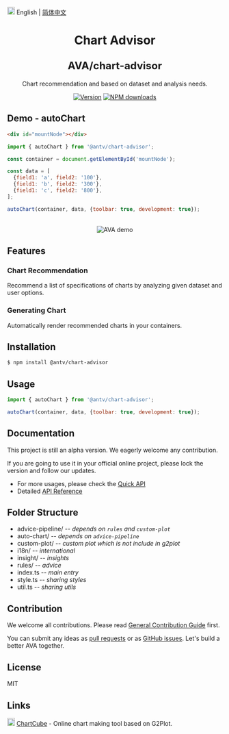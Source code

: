 <img src="https://gw.alipayobjects.com/zos/antfincdn/R8sN%24GNdh6/language.svg" width="18"> English | [简体中文](./zh-CN/README.zh-CN.md)

<h1 align="center">
  <p>Chart Advisor</p>
  <span style="font-size: 24px;">AVA/chart-advisor</span>
</h1>

<div align="center">

Chart recommendation and based on dataset and analysis needs.

[![Version](https://badgen.net/npm/v/@antv/chart-advisor)](https://www.npmjs.com/@antv/chart-advisor)
[![NPM downloads](http://img.shields.io/npm/dm/@antv/chart-advisor.svg)](http://npmjs.com/@antv/chart-advisor)

</div>

## Demo - autoChart

```html
<div id="mountNode"></div>
```

```js
import { autoChart } from '@antv/chart-advisor';

const container = document.getElementById('mountNode');

const data = [
  {field1: 'a', field2: '100'},
  {field1: 'b', field2: '300'},
  {field1: 'c', field2: '800'},
];

autoChart(container, data, {toolbar: true, development: true});
```

<br>

<div align="center">
  <img src="https://gw.alipayobjects.com/zos/antfincdn/QTJPYXJpjW/avademo.gif" alt="AVA demo">
</div>

## Features

### Chart Recommendation

Recommend a list of specifications of charts by analyzing given dataset and user options.

### Generating Chart

Automatically render recommended charts in your containers.

## Installation

```bash
$ npm install @antv/chart-advisor
```

## Usage

```js
import { autoChart } from '@antv/chart-advisor';

autoChart(container, data, {toolbar: true, development: true});
```

## Documentation

This project is still an alpha version. We eagerly welcome any contribution.

If you are going to use it in your official online project, please lock the version and follow our updates.

* For more usages, please check the [Quick API](./API.md)
* Detailed [API Reference](../../docs/api/chart-advisor.md)

## Folder Structure
- advice-pipeline/  -- *depends on `rules` and `custom-plot`*
- auto-chart/ -- *depends on `advice-pipeline`*
- custom-plot/ -- *custom plot which is not include in g2plot*
- i18n/ -- *international*
- insight/  -- *insights*
- rules/  -- *advice*
- index.ts  -- *main entry*
- style.ts  -- *sharing styles*
- util.ts  -- *sharing utils*

## Contribution

We welcome all contributions. Please read [General Contribution Guide](../../CONTRIBUTING.md) first.

You can submit any ideas as [pull requests](https://github.com/antvis/AVA/pulls) or as [GitHub issues](https://github.com/antvis/AVA/issues). Let's build a better AVA together.

## License

MIT

## Links

<img src="https://gw.alipayobjects.com/zos/antfincdn/1yMwFkBvyV/chartcube-logo-cube.svg" width="18"> [ChartCube](https://chartcube.alipay.com/) - Online chart making tool based on G2Plot.
